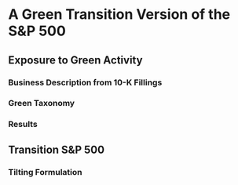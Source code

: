 # A Green Transition Version of the S&P 500

## Exposure to Green Activity 

### Business Description from 10-K Fillings

### Green Taxonomy

### Results

## Transition S&P 500

### Tilting Formulation
